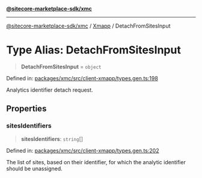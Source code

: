 [**@sitecore-marketplace-sdk/xmc**](../../../../README.md)

***

[@sitecore-marketplace-sdk/xmc](../../../../README.md) / [Xmapp](../README.md) / DetachFromSitesInput

# Type Alias: DetachFromSitesInput

> **DetachFromSitesInput** = `object`

Defined in: [packages/xmc/src/client-xmapp/types.gen.ts:198](https://github.com/Sitecore/marketplace-sdk/blob/main/packages/xmc/src/client-xmapp/types.gen.ts#L198)

Analytics identifier detach request.

## Properties

### sitesIdentifiers

> **sitesIdentifiers**: `string`[]

Defined in: [packages/xmc/src/client-xmapp/types.gen.ts:202](https://github.com/Sitecore/marketplace-sdk/blob/main/packages/xmc/src/client-xmapp/types.gen.ts#L202)

The list of sites, based on their identifier, for which the analytic identifier should be unassigned.
